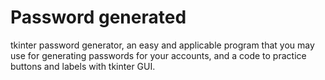 # Password generated
 tkinter password generator, an easy and applicable program that you may use for generating passwords for your accounts, and a code to practice buttons and labels with tkinter GUI.
